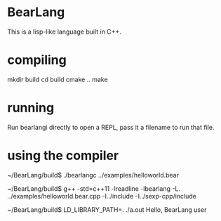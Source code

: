 # BearLang

This is a lisp-like language built in C++.

# compiling

mkdir build
cd build
cmake ..
make

# running

Run bearlangi directly to open a REPL, pass it a filename to run that file.

# using the compiler

~/BearLang/build$ ./bearlangc ../examples/helloworld.bear 

~/BearLang/build$ g++ -std=c++11 -lreadline -lbearlang -L. ../examples/helloworld.bear.cpp -I../include -I../sexp-cpp/include

~/BearLang/build$ LD_LIBRARY_PATH=. ./a.out 
Hello, BearLang user

